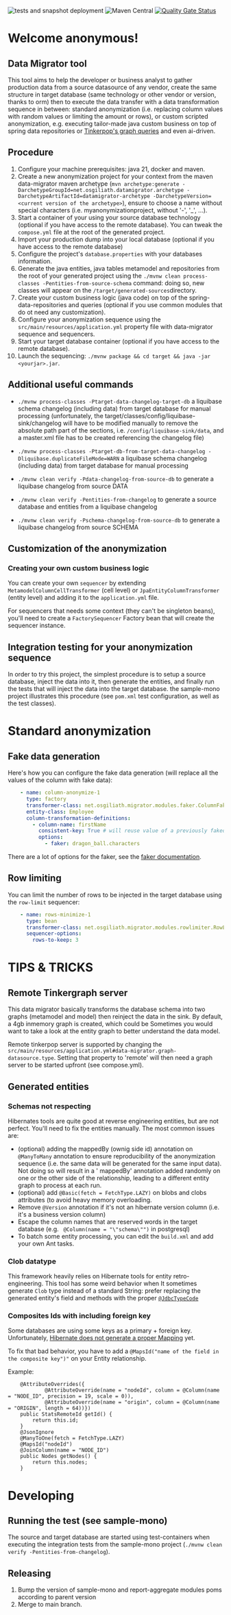![tests and snapshot deployment](https://github.com/OsgiliathEnterprise/data-migrator/actions/workflows/release.yml/badge.svg)
![Maven Central](https://img.shields.io/maven-central/v/net.osgiliath.datamigrator/data-migrator)
[![Quality Gate Status](https://sonarcloud.io/api/project_badges/measure?project=OsgiliathEnterprise_data-migrator&metric=alert_status)](https://sonarcloud.io/summary/new_code?id=OsgiliathEnterprise_data-migrator)

# Welcome anonymous!

## Data Migrator tool

This tool aims to help the developer or business analyst to gather production data from a source datasource of any
vendor, create the same structure in target database  (same technology or other vendor or version, thanks to orm) then
to execute the data transfer with a data transformation sequence in between: standard anonymization (i.e.
replacing column values with random values or limiting the amount or rows), or custom scripted anonymization, e.g.
executing tailor-made java custom
business on top of spring data repositories or [Tinkerpop's graph queries](https://tinkerpop.apache.org/docs/current/)
and even ai-driven.

## Procedure

1. Configure your machine prerequisites: java 21, docker and maven.
1. Create a new anonymization project for your context from the maven data-migrator maven
   archetype (`mvn archetype:generate -DarchetypeGroupId=net.osgiliath.datamigrator.archetype -DarchetypeArtifactId=datamigrator-archetype -DarchetypeVersion=<current version of the archetype>`),
   ensure to choose a name without special characters (i.e. myanonymizationproject, without '-', '_', ...).
1. Start a container of your using your source database technology (optional if you have access to the remote database).
   You can tweak the `compose.yml` file at the root of the generated project.
1. Import your production dump into your local database (optional if you have access to the remote database)
1. Configure the project's `database.properties` with your databases information.
1. Generate the java entities, java tables metamodel and repositories from the root of your generated project using
   the `./mvnw clean process-classes -Pentities-from-source-schema` command: doing so, new classes will appear on
   the `/target/generated-sources`directory.
1. Create your custom business logic (java code) on top of the spring-data-repositories and queries (optional if you use
   common modules that do ot need any customization).
1. Configure your anonymization sequence using the `src/main/resources/application.yml` property file with
   data-migrator sequence and sequencers.
1. Start your target database container (optional if you have access to the remote database).
1. Launch the sequencing: `./mvnw package && cd target && java -jar <yourjar>.jar`.

## Additional useful commands

* `./mvnw process-classes -Ptarget-data-changelog-target-db` a liquibase schema changelog (including data) from target
  database for manual processing (unfortunately, the target/classes/config/liquibase-sink/changelog will have to be
  modified manually to remove the absolute path part of the <loadData/> sections, i.e. `/config/liquibase-sink/data`,
  and a master.xml file has to be
  created referencing the changelog file)
* `./mvnw process-classes -Ptarget-db-from-target-data-changelog -Dliquibase.duplicateFileMode=WARN` a liquibase schema
  changelog (including data) from target database for manual processing

* `./mvnw clean verify -Pdata-changelog-from-source-db` to generate a liquibase changelog from source DATA
* `./mvnw clean verify -Pentities-from-changelog` to generate a source database and entities from a liquibase changelog
* `./mvnw clean verify -Pschema-changelog-from-source-db` to generate a liquibase changelog from source SCHEMA

## Customization of the anonymization

### Creating your own custom business logic

You can create your own `sequencer` by extending `MetamodelColumnCellTransformer` (cell level)
or `JpaEntityColumnTransformer` (entity level) and adding it to the `application.yml` file.

For sequencers that needs some context (they can't be singleton beans), you'll need to create a `FactorySequencer`
Factory bean that will create the sequencer instance.

## Integration testing for your anonymization sequence

In order to try this project, the simplest procedure is to setup a source database, inject the data into it, then
generate the entities, and finally run the tests that will inject the data into the target database.
the sample-mono project illustrates this procedure (see `pom.xml` test configuration, as well as the test classes).

# Standard anonymization

## Fake data generation

Here's how you can configure the fake data generation (will replace all the values of the column with fake data):

```yaml
    - name: column-anonymize-1
      type: factory
      transformer-class: net.osgiliath.migrator.modules.faker.ColumnFaker
      entity-class: Employee
      column-transformation-definitions:
        - column-name: firstName
          consistent-key: True # will reuse value of a previously faked entry
          options:
            - faker: dragon_ball.characters

```

There are a lot of options for the faker, see
the [faker documentation](https://www.datafaker.net/documentation/getting-started/).

## Row limiting

You can limit the number of rows to be injected in the target database using the `row-limit` sequencer:

```yaml
    - name: rows-minimize-1
      type: bean
      transformer-class: net.osgiliath.migrator.modules.rowlimiter.RowLimiter
      sequencer-options:
        rows-to-keep: 3
```

# TIPS & TRICKS

## Remote Tinkergraph server

This data migrator basically transforms the database schema into two graphs (metamodel and model) then reinject the data
in the sink.
By default, a 4gb inmemory graph is created, which could be
Sometimes you would want to take a look at the entity graph to better understand the data model.

Remote tinkerpop server is supported by changing
the `src/main/resources/application.yml#data-migrator.graph-datasource.type`. Setting that property to 'remote' will
then need a graph server to be started upfront (see compose.yml).

## Generated entities

### Schemas not respecting

Hibernates tools are quite good at reverse engineering entities, but are not perfect. You'll need to fix the entities
manually. The most common issues are:

- (optional) adding the mappedBy (ownig side id) annotation on `@ManyToMany` annotation to ensure reproducibility of the
  anonymization sequence (i.e. the same data will be generated for the same input data). Not doing so will result in a '
  mappedBy' annotation added randomly on one or the other side of the relationship, leading to a different entity graph
  to process at each run.
- (optional) add `@Basic(fetch = FetchType.LAZY)` on blobs and clobs attributes (to avoid heavy memory overloading.
- Remove `@Version` annotation if it's not an hibernate version column (i.e. it's a business version column)
- Escape the column names that are reserved words in the target database (e.g. ` @Column(name = "\"schema\"")` in
  postgresql)
- To batch some entity processing, you can edit the `build.xml` and add your own Ant tasks.

### Clob datatype

This framework heavily relies on Hibernate tools for entity retro-engineering. This tool has some weird behavior when
It sometimes generate `Clob` type instead of a standard String: prefer replacing the generated entity's field and
methods with the
proper [`@JdbcTypeCode`](https://docs.jboss.org/hibernate/stable/orm/userguide/html_single/Hibernate_User_Guide.html#basic-String)

### Composites Ids with including foreign key

Some databases are using some keys as a primary + foreign key.
Unfortunately, [Hibernate does not generate a proper Mapping](https://hibernate.atlassian.net/jira/software/c/projects/HBX/issues/HBX-2848?filter=reportedbyme&jql=project%20%3D%20%22HBX%22%20AND%20reporter%20IN%20%28currentUser%28%29%29%20ORDER%20BY%20created%20DESC)
yet.

To fix that bad behavior, you have to add a `@MapsId("name of the field in the composite key")"` on your Entity
relationship.

Example:

```
    @AttributeOverrides({
            @AttributeOverride(name = "nodeId", column = @Column(name = "NODE_ID", precision = 19, scale = 0)),
            @AttributeOverride(name = "origin", column = @Column(name = "ORIGIN", length = 64))})
    public StatsRemoteId getId() {
        return this.id;
    }
    @JsonIgnore
    @ManyToOne(fetch = FetchType.LAZY)
    @MapsId("nodeId")
    @JoinColumn(name = "NODE_ID")
    public Nodes getNodes() {
        return this.nodes;
    }

```

# Developing

## Running the test (see sample-mono)

The source and target database are started using test-containers when executing the integration
tests from the sample-mono project (`./mvnw clean verify -Pentities-from-changelog`).

## Releasing

1. Bump the version of sample-mono and report-aggregate modules poms according to parent version
2. Merge to main branch.
